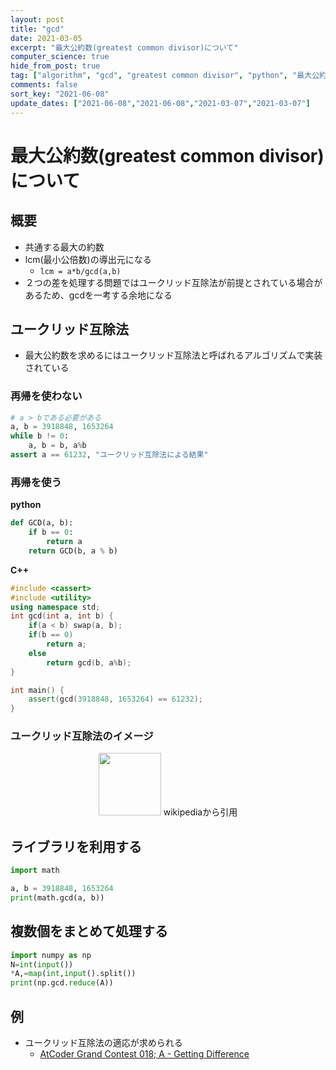 ```yaml
---
layout: post
title: "gcd"
date: 2021-03-05
excerpt: "最大公約数(greatest common divisor)について"
computer_science: true
hide_from_post: true
tag: ["algorithm", "gcd", "greatest common divisor", "python", "最大公約数"]
comments: false
sort_key: "2021-06-08"
update_dates: ["2021-06-08","2021-06-08","2021-03-07","2021-03-07"]
---
```


# 最大公約数(greatest common divisor)について

## 概要
 - 共通する最大の約数  
 - lcm(最小公倍数)の導出元になる
   - `lcm = a*b/gcd(a,b)`
 - ２つの差を処理する問題ではユークリッド互除法が前提とされている場合があるため、gcdを一考する余地になる

## ユークリッド互除法
 - 最大公約数を求めるにはユークリッド互除法と呼ばれるアルゴリズムで実装されている  

### 再帰を使わない
```python
# a > bである必要がある
a, b = 3918848, 1653264
while b != 0:
    a, b = b, a%b
assert a == 61232, "ユークリッド互除法による結果"
```

### 再帰を使う
**python**  
```python
def GCD(a, b):
    if b == 0:
        return a
    return GCD(b, a % b)
```
**C++**  
```cpp
#include <cassert>
#include <utility>
using namespace std;
int gcd(int a, int b) {
    if(a < b) swap(a, b);
    if(b == 0)
        return a;
    else
        return gcd(b, a%b);
}

int main() {
    assert(gcd(3918848, 1653264) == 61232);
}
```

### ユークリッド互除法のイメージ

<div align=center>
  <img style="align: center !important; width: 100px !important;" src="https://upload.wikimedia.org/wikipedia/commons/e/e2/Euclidean_algorithm_252_105_animation_flipped.gif">
  <a style="align: center !important">wikipediaから引用</a>
</div>

## ライブラリを利用する
```python
import math

a, b = 3918848, 1653264
print(math.gcd(a, b))
```

## 複数個をまとめて処理する

```python
import numpy as np
N=int(input())
*A,=map(int,input().split())
print(np.gcd.reduce(A))
```

## 例
 - ユークリッド互除法の適応が求められる
   - [AtCoder Grand Contest 018; A - Getting Difference](https://atcoder.jp/contests/agc018/tasks/agc018_a)
